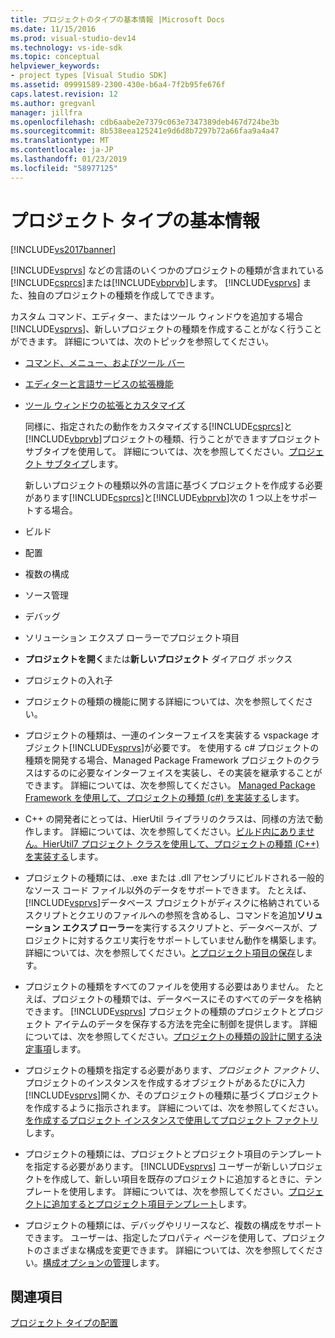 ```yaml
---
title: プロジェクトのタイプの基本情報 |Microsoft Docs
ms.date: 11/15/2016
ms.prod: visual-studio-dev14
ms.technology: vs-ide-sdk
ms.topic: conceptual
helpviewer_keywords:
- project types [Visual Studio SDK]
ms.assetid: 09991589-2300-430e-b6a4-7f2b95fe676f
caps.latest.revision: 12
ms.author: gregvanl
manager: jillfra
ms.openlocfilehash: cdb6aabe2e7379c063e7347389deb467d724be3b
ms.sourcegitcommit: 8b538eea125241e9d6d8b7297b72a66faa9a4a47
ms.translationtype: MT
ms.contentlocale: ja-JP
ms.lasthandoff: 01/23/2019
ms.locfileid: "58977125"
---
```

# <a name="project-type-essentials"></a>プロジェクト タイプの基本情報
[!INCLUDE[vs2017banner](../../includes/vs2017banner.md)]

[!INCLUDE[vsprvs](../../includes/vsprvs-md.md)] などの言語のいくつかのプロジェクトの種類が含まれている[!INCLUDE[csprcs](../../includes/csprcs-md.md)]または[!INCLUDE[vbprvb](../../includes/vbprvb-md.md)]します。 [!INCLUDE[vsprvs](../../includes/vsprvs-md.md)] また、独自のプロジェクトの種類を作成してできます。  
  
 カスタム コマンド、エディター、またはツール ウィンドウを追加する場合[!INCLUDE[vsprvs](../../includes/vsprvs-md.md)]、新しいプロジェクトの種類を作成することがなく行うことができます。 詳細については、次のトピックを参照してください。  
  
- [コマンド、メニュー、およびツール バー](../../extensibility/internals/commands-menus-and-toolbars.md)  
  
- [エディターと言語サービスの拡張機能](../../extensibility/editor-and-language-service-extensions.md)  
  
- [ツール ウィンドウの拡張とカスタマイズ](../../extensibility/extending-and-customizing-tool-windows.md)  
  
  同様に、指定されたの動作をカスタマイズする[!INCLUDE[csprcs](../../includes/csprcs-md.md)]と[!INCLUDE[vbprvb](../../includes/vbprvb-md.md)]プロジェクトの種類、行うことができますプロジェクト サブタイプを使用して。 詳細については、次を参照してください。[プロジェクト サブタイプ](../../extensibility/internals/project-subtypes.md)します。  
  
  新しいプロジェクトの種類以外の言語に基づくプロジェクトを作成する必要があります[!INCLUDE[csprcs](../../includes/csprcs-md.md)]と[!INCLUDE[vbprvb](../../includes/vbprvb-md.md)]次の 1 つ以上をサポートする場合。  
  
- ビルド  
  
- 配置  
  
- 複数の構成  
  
- ソース管理  
  
- デバッグ  
  
- ソリューション エクスプ ローラーでプロジェクト項目  
  
- **プロジェクトを開く**または**新しいプロジェクト** ダイアログ ボックス  
  
- プロジェクトの入れ子  
  
- プロジェクトの種類の機能に関する詳細については、次を参照してください。  
  
- プロジェクトの種類は、一連のインターフェイスを実装する vspackage オブジェクト[!INCLUDE[vsprvs](../../includes/vsprvs-md.md)]が必要です。 を使用する c# プロジェクトの種類を開発する場合、Managed Package Framework プロジェクトのクラスはするのに必要なインターフェイスを実装し、その実装を継承することができます。 詳細については、次を参照してください。 [Managed Package Framework を使用して、プロジェクトの種類 (c#) を実装する](../../extensibility/internals/using-the-managed-package-framework-to-implement-a-project-type-csharp.md)します。  
  
- C++ の開発者にとっては、HierUtil ライブラリのクラスは、同様の方法で動作します。 詳細については、次を参照してください。[ビルド内にありません。HierUtil7 プロジェクト クラスを使用して、プロジェクトの種類 (C++) を実装する](http://msdn.microsoft.com/a5c16a09-94a2-46ef-87b5-35b815e2f346)します。  
  
- プロジェクトの種類には、.exe または .dll アセンブリにビルドされる一般的なソース コード ファイル以外のデータをサポートできます。 たとえば、[!INCLUDE[vsprvs](../../includes/vsprvs-md.md)]データベース プロジェクトがディスクに格納されているスクリプトとクエリのファイルへの参照を含めるし、コマンドを追加**ソリューション エクスプ ローラー**を実行するスクリプトと、データベースが、プロジェクトに対するクエリ実行をサポートしていません動作を構築します。 詳細については、次を参照してください。[とプロジェクト項目の保存](../../extensibility/internals/opening-and-saving-project-items.md)します。  
  
- プロジェクトの種類をすべてのファイルを使用する必要はありません。 たとえば、プロジェクトの種類では、データベースにそのすべてのデータを格納できます。 [!INCLUDE[vsprvs](../../includes/vsprvs-md.md)] プロジェクトの種類のプロジェクトとプロジェクト アイテムのデータを保存する方法を完全に制御を提供します。 詳細については、次を参照してください。[プロジェクトの種類の設計に関する決定事項](../../extensibility/internals/project-type-design-decisions.md)します。  
  
- プロジェクトの種類を指定する必要があります、*プロジェクト ファクトリ*、プロジェクトのインスタンスを作成するオブジェクトがあるたびに入力[!INCLUDE[vsprvs](../../includes/vsprvs-md.md)]開くか、そのプロジェクトの種類に基づくプロジェクトを作成するように指示されます。 詳細については、次を参照してください。[を作成するプロジェクト インスタンスで使用してプロジェクト ファクトリ](../../extensibility/internals/creating-project-instances-by-using-project-factories.md)します。  
  
- プロジェクトの種類には、プロジェクトとプロジェクト項目のテンプレートを指定する必要があります。 [!INCLUDE[vsprvs](../../includes/vsprvs-md.md)] ユーザーが新しいプロジェクトを作成して、新しい項目を既存のプロジェクトに追加するときに、テンプレートを使用します。 詳細については、次を参照してください。[プロジェクトに追加するとプロジェクト項目テンプレート](../../extensibility/internals/adding-project-and-project-item-templates.md)します。  
  
- プロジェクトの種類には、デバッグやリリースなど、複数の構成をサポートできます。 ユーザーは、指定したプロパティ ページを使用して、プロジェクトのさまざまな構成を変更できます。 詳細については、次を参照してください。[構成オプションの管理](../../extensibility/internals/managing-configuration-options.md)します。  
  
## <a name="see-also"></a>関連項目  
 [プロジェクト タイプの配置](../../extensibility/internals/deploying-project-types.md)
